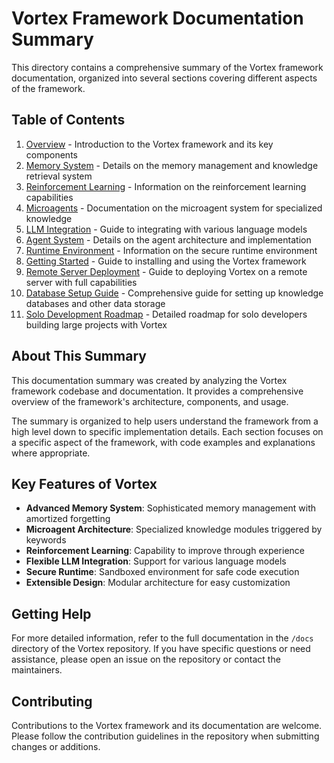 # Vortex Framework Documentation Summary

This directory contains a comprehensive summary of the Vortex framework documentation, organized into several sections covering different aspects of the framework.

## Table of Contents

1. [Overview](01_overview.md) - Introduction to the Vortex framework and its key components
2. [Memory System](02_memory_system.md) - Details on the memory management and knowledge retrieval system
3. [Reinforcement Learning](03_reinforcement_learning.md) - Information on the reinforcement learning capabilities
4. [Microagents](04_microagents.md) - Documentation on the microagent system for specialized knowledge
5. [LLM Integration](05_llm_integration.md) - Guide to integrating with various language models
6. [Agent System](06_agent_system.md) - Details on the agent architecture and implementation
7. [Runtime Environment](07_runtime_environment.md) - Information on the secure runtime environment
8. [Getting Started](08_getting_started.md) - Guide to installing and using the Vortex framework
9. [Remote Server Deployment](remote_server_deployment.md) - Guide to deploying Vortex on a remote server with full capabilities
10. [Database Setup Guide](database_setup_guide.md) - Comprehensive guide for setting up knowledge databases and other data storage
11. [Solo Development Roadmap](solo_development_roadmap.md) - Detailed roadmap for solo developers building large projects with Vortex

## About This Summary

This documentation summary was created by analyzing the Vortex framework codebase and documentation. It provides a comprehensive overview of the framework's architecture, components, and usage.

The summary is organized to help users understand the framework from a high level down to specific implementation details. Each section focuses on a specific aspect of the framework, with code examples and explanations where appropriate.

## Key Features of Vortex

- **Advanced Memory System**: Sophisticated memory management with amortized forgetting
- **Microagent Architecture**: Specialized knowledge modules triggered by keywords
- **Reinforcement Learning**: Capability to improve through experience
- **Flexible LLM Integration**: Support for various language models
- **Secure Runtime**: Sandboxed environment for safe code execution
- **Extensible Design**: Modular architecture for easy customization

## Getting Help

For more detailed information, refer to the full documentation in the `/docs` directory of the Vortex repository. If you have specific questions or need assistance, please open an issue on the repository or contact the maintainers.

## Contributing

Contributions to the Vortex framework and its documentation are welcome. Please follow the contribution guidelines in the repository when submitting changes or additions.